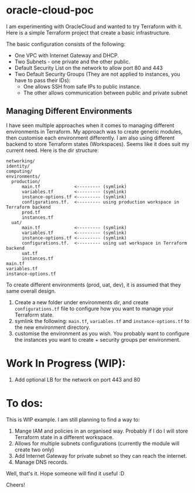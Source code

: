 # oracle-cloud-poc

I am experimenting with OracleCloud and wanted to try Terraform with it. Here is a simple Terraform project that create a basic infrastructure.


The basic configuration consists of the following:

* One VPC with Internet Gateway and DHCP.
* Two Subnets - one private and the other public.
* Default Security List on the network to allow port 80 and 443
* Two Default Security Groups (They are not applied to instances, you have to pass their IDs): 
    * One allows SSH from safe IPs to public instance.
    * The other allows communication between public and private subnet

 
## Managing Different Environments
I have seen multiple approaches when it comes to managing different environments in Terraform. My approach was to create generic modules, then customise each environment
differently. I am also using different backend to store Terraform states (Workspaces). Seems like it does suit my current need. Here is the dir structure:
```
networking/
identity/
computing/
environments/
  production/
      main.tf             <--------- (symlink)
      variables.tf        <--------- (symlink)
      instance-options.tf <--------- (symlink)
      configurations.tf.  <--------- using production workspace in Terraform backend
      prod.tf
      instances.tf
  uat/
      main.tf             <--------- (symlink)
      variables.tf        <--------- (symlink)
      instance-options.tf <--------- (symlink)
      configurations.tf.  <--------- using uat workspace in Terraform backend
      uat.tf
      instances.tf
main.tf
variables.tf
instance-options.tf
```

To create different environments (prod, uat, dev), it is assumed that they same overall design.
1. Create a new folder under environments dir, and create `configurations.tf` file to configure how you want to manage your Terraform state.
2. symlink the following: `main.tf`, `variables.tf` and `instance-options.tf` to the new environment directory.
3. customise the environment as you wish. You probably want to configure the instances you want to create + security groups per environment.

# Work In Progress (WIP):
1. Add optional LB for the network on port 443 and 80

# To dos:
This is WIP example. I am still planning to find a way to:
1. Mange IAM and policies in an organised way. Probably if I do I will store Terraform state in a different workspace.
4. Allows for multiple subnets configurations (currently the module will create two only)
5. Add Internet Gateway for private subnet so they can reach the internet.
2. Manage DNS records.

 

 Well, that's it. Hope someone will find it useful :D 

 

 Cheers!

 
